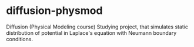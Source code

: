 # diffusion-physmod
Diffusion (Physical Modeling course) Studying project, that simulates static distribution of potential in Laplace's equation with Neumann boundary conditions. 
